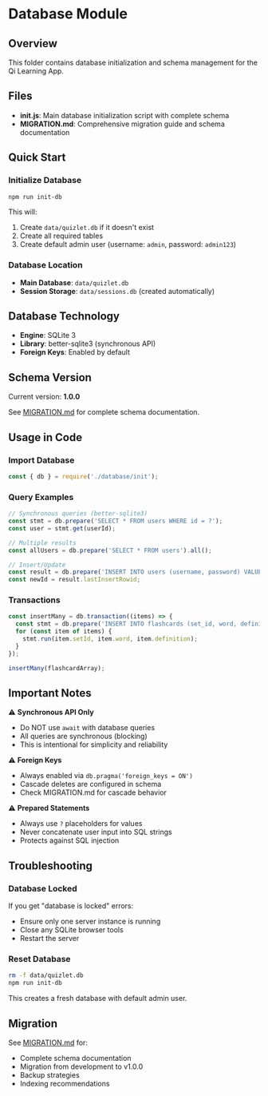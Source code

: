 # Database Module

## Overview

This folder contains database initialization and schema management for the Qi Learning App.

## Files

- **init.js**: Main database initialization script with complete schema
- **MIGRATION.md**: Comprehensive migration guide and schema documentation

## Quick Start

### Initialize Database

```bash
npm run init-db
```

This will:
1. Create `data/quizlet.db` if it doesn't exist
2. Create all required tables
3. Create default admin user (username: `admin`, password: `admin123`)

### Database Location

- **Main Database**: `data/quizlet.db`
- **Session Storage**: `data/sessions.db` (created automatically)

## Database Technology

- **Engine**: SQLite 3
- **Library**: better-sqlite3 (synchronous API)
- **Foreign Keys**: Enabled by default

## Schema Version

Current version: **1.0.0**

See [MIGRATION.md](./MIGRATION.md) for complete schema documentation.

## Usage in Code

### Import Database

```javascript
const { db } = require('./database/init');
```

### Query Examples

```javascript
// Synchronous queries (better-sqlite3)
const stmt = db.prepare('SELECT * FROM users WHERE id = ?');
const user = stmt.get(userId);

// Multiple results
const allUsers = db.prepare('SELECT * FROM users').all();

// Insert/Update
const result = db.prepare('INSERT INTO users (username, password) VALUES (?, ?)').run(username, hashedPassword);
const newId = result.lastInsertRowid;
```

### Transactions

```javascript
const insertMany = db.transaction((items) => {
  const stmt = db.prepare('INSERT INTO flashcards (set_id, word, definition) VALUES (?, ?, ?)');
  for (const item of items) {
    stmt.run(item.setId, item.word, item.definition);
  }
});

insertMany(flashcardArray);
```

## Important Notes

⚠️ **Synchronous API Only**
- Do NOT use `await` with database queries
- All queries are synchronous (blocking)
- This is intentional for simplicity and reliability

⚠️ **Foreign Keys**
- Always enabled via `db.pragma('foreign_keys = ON')`
- Cascade deletes are configured in schema
- Check MIGRATION.md for cascade behavior

⚠️ **Prepared Statements**
- Always use `?` placeholders for values
- Never concatenate user input into SQL strings
- Protects against SQL injection

## Troubleshooting

### Database Locked

If you get "database is locked" errors:
- Ensure only one server instance is running
- Close any SQLite browser tools
- Restart the server

### Reset Database

```bash
rm -f data/quizlet.db
npm run init-db
```

This creates a fresh database with default admin user.

## Migration

See [MIGRATION.md](./MIGRATION.md) for:
- Complete schema documentation
- Migration from development to v1.0.0
- Backup strategies
- Indexing recommendations
